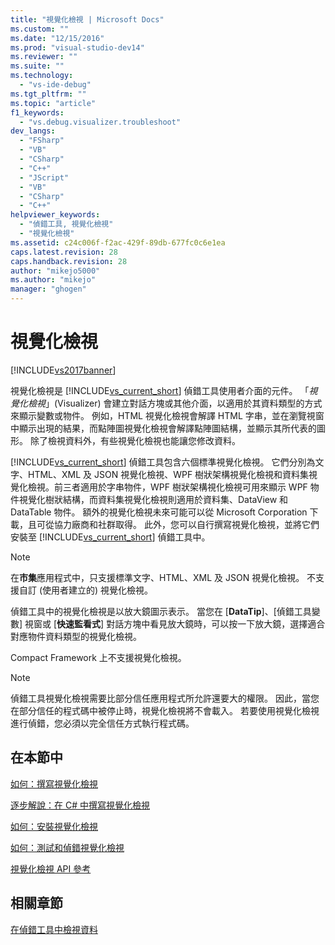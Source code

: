 ```yaml
---
title: "視覺化檢視 | Microsoft Docs"
ms.custom: ""
ms.date: "12/15/2016"
ms.prod: "visual-studio-dev14"
ms.reviewer: ""
ms.suite: ""
ms.technology: 
  - "vs-ide-debug"
ms.tgt_pltfrm: ""
ms.topic: "article"
f1_keywords: 
  - "vs.debug.visualizer.troubleshoot"
dev_langs: 
  - "FSharp"
  - "VB"
  - "CSharp"
  - "C++"
  - "JScript"
  - "VB"
  - "CSharp"
  - "C++"
helpviewer_keywords: 
  - "偵錯工具, 視覺化檢視"
  - "視覺化檢視"
ms.assetid: c24c006f-f2ac-429f-89db-677fc0c6e1ea
caps.latest.revision: 28
caps.handback.revision: 28
author: "mikejo5000"
ms.author: "mikejo"
manager: "ghogen"
---
```

# 視覺化檢視
[!INCLUDE[vs2017banner](../code-quality/includes/vs2017banner.md)]

視覺化檢視是 [!INCLUDE[vs_current_short](../code-quality/includes/vs_current_short_md.md)] 偵錯工具使用者介面的元件。  「*視覺化檢視*」\(Visualizer\) 會建立對話方塊或其他介面，以適用於其資料類型的方式來顯示變數或物件。  例如，HTML 視覺化檢視會解譯 HTML 字串，並在瀏覽視窗中顯示出現的結果，而點陣圖視覺化檢視會解譯點陣圖結構，並顯示其所代表的圖形。  除了檢視資料外，有些視覺化檢視也能讓您修改資料。  
  
 [!INCLUDE[vs_current_short](../code-quality/includes/vs_current_short_md.md)] 偵錯工具包含六個標準視覺化檢視。  它們分別為文字、HTML、XML 及 JSON 視覺化檢視、WPF 樹狀架構視覺化檢視和資料集視覺化檢視。前三者適用於字串物件，WPF 樹狀架構視化檢視可用來顯示 WPF 物件視覺化樹狀結構，而資料集視覺化檢視則適用於資料集、DataView 和 DataTable 物件。  額外的視覺化檢視未來可能可以從 Microsoft Corporation 下載，且可從協力廠商和社群取得。  此外，您可以自行撰寫視覺化檢視，並將它們安裝至 [!INCLUDE[vs_current_short](../code-quality/includes/vs_current_short_md.md)] 偵錯工具中。  
  
> [!NOTE]
>  在**市集**應用程式中，只支援標準文字、HTML、XML 及 JSON 視覺化檢視。  不支援自訂 \(使用者建立的\) 視覺化檢視。  
  
 偵錯工具中的視覺化檢視是以放大鏡圖示表示。  當您在 \[**DataTip**\]、\[偵錯工具變數\] 視窗或 \[**快速監看式**\] 對話方塊中看見放大鏡時，可以按一下放大鏡，選擇適合對應物件資料類型的視覺化檢視。  
  
 Compact Framework 上不支援視覺化檢視。  
  
> [!NOTE]
>  偵錯工具視覺化檢視需要比部分信任應用程式所允許還要大的權限。  因此，當您在部分信任的程式碼中被停止時，視覺化檢視將不會載入。  若要使用視覺化檢視進行偵錯，您必須以完全信任方式執行程式碼。  
  
## 在本節中  
 [如何：撰寫視覺化檢視](../debugger/how-to-write-a-visualizer.md)  
  
 [逐步解說：在 C\# 中撰寫視覺化檢視](../debugger/walkthrough-writing-a-visualizer-in-csharp.md)  
  
 [如何：安裝視覺化檢視](../debugger/how-to-install-a-visualizer.md)  
  
 [如何：測試和偵錯視覺化檢視](../Topic/How%20to:%20Test%20and%20Debug%20a%20Visualizer.md)  
  
 [視覺化檢視 API 參考](../debugger/visualizer-api-reference.md)  
  
## 相關章節  
 [在偵錯工具中檢視資料](../debugger/viewing-data-in-the-debugger.md)